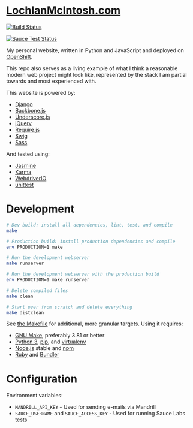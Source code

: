# [LochlanMcIntosh.com](http://www.lochlanmcintosh.com/)

[![Build Status](https://img.shields.io/travis/Lochlan/LochlanMcIntosh.com/master.svg)](https://travis-ci.org/Lochlan/LochlanMcIntosh.com)

[![Sauce Test Status](https://saucelabs.com/browser-matrix/lochlan.svg)](https://saucelabs.com/u/lochlan)

My personal website, written in Python and JavaScript and deployed on [OpenShift](https://www.openshift.com/).

This repo also serves as a living example of what I think a reasonable modern web project might look like, represented by the stack I am partial towards and most experienced with.

This website is powered by:
- [Django](https://www.djangoproject.com/)
- [Backbone.js](http://backbonejs.org/)
- [Underscore.js](http://underscorejs.org/)
- [jQuery](http://jquery.com/)
- [Require.js](http://requirejs.org/)
- [Swig](http://paularmstrong.github.io/swig/)
- [Sass](http://sass-lang.com/)

And tested using:
- [Jasmine](http://jasmine.github.io/)
- [Karma](http://karma-runner.github.io/)
- [WebdriverIO](http://webdriver.io/)
- [unittest](https://docs.python.org/3/library/unittest.html)

# Development

```bash
# Dev build: install all dependencies, lint, test, and compile
make

# Production build: install production dependencies and compile
env PRODUCTION=1 make

# Run the development webserver
make runserver

# Run the development webserver with the production build
env PRODUCTION=1 make runserver

# Delete compiled files
make clean

# Start over from scratch and delete everything
make distclean
```

See [the Makefile](https://github.com/Lochlan/LochlanMcIntosh.com/blob/master/Makefile) for additional, more granular targets.  Using it requires:

- [GNU Make](http://www.gnu.org/software/make/make.html), preferably 3.81 or better
- [Python 3](https://www.python.org/), [pip](https://pip.pypa.io/), and [virtualenv](https://virtualenv.pypa.io/)
- [Node.js](http://nodejs.org/) stable and [npm](https://www.npmjs.com/)
- [Ruby](https://www.ruby-lang.org/) and [Bundler](http://bundler.io/)

# Configuration

Environment variables:
- `MANDRILL_API_KEY` - Used for sending e-mails via Mandrill
- `SAUCE_USERNAME` and `SAUCE_ACCESS_KEY` - Used for running Sauce Labs tests